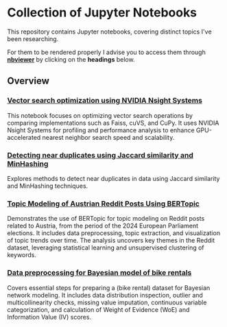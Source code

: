 # Collection of Jupyter Notebooks

This repository contains Jupyter notebooks, covering distinct topics I've been researching. 

For them to be rendered properly I advise you to access them through [__nbviewer__](https://nbviewer.org/) by clicking on the __headings__ below.

## Overview

### [Vector search optimization using NVIDIA Nsight Systems](https://nbviewer.org/github/gregorgatej/notebooks/blob/master/Vector_search_optimization_using_NVIDIA%20Nsight%20Systems/Vector_search_optimization_using_NVIDIA%20Nsight%20Systems.ipynb)

This notebook focuses on optimizing vector search operations by comparing implementations such as Faiss, cuVS, and CuPy. It uses NVIDIA Nsight Systems for profiling and performance analysis to enhance GPU-accelerated nearest neighbor search speed and scalability.

### [Detecting near duplicates using Jaccard similarity and MinHashing](https://nbviewer.org/github/gregorgatej/notebooks/blob/master/Detecting_near_duplicates_using_Jaccard_similarity_and_MinHashing/Detecting_near_duplicates_using_Jaccard_similarity_and_MinHashing.ipynb)

Explores methods to detect near duplicates in data using Jaccard similarity and MinHashing techniques.

### [Topic Modeling of Austrian Reddit Posts Using BERTopic](https://nbviewer.org/github/gregorgatej/notebooks/blob/master/Topic_modeling_of_Austrian_Reddit_posts_using_BERTopic/Topic_modeling_of_Austrian_Reddit_posts_using_BERTopic.ipynb)

Demonstrates the use of BERTopic for topic modeling on Reddit posts related to Austria, from the period of the 2024 European Parliament elections. It includes data preprocessing, topic extraction, and visualization of topic trends over time. The analysis uncovers key themes in the Reddit dataset, leveraging statistical learning and unsupervised clustering of keywords.

### [Data preprocessing for Bayesian model of bike rentals](https://nbviewer.org/github/gregorgatej/notebooks/blob/master/Data_preprocessing_for_Bayesian_model_of_bike_rentals/Data_preprocessing_for_Bayesian_model_of_bike_rentals.ipynb)

Covers essential steps for preparing a (bike rental) dataset for Bayesian network modeling. It includes data distribution inspection, outlier and multicollinearity checks, missing value imputation, continuous variable categorization, and calculation of Weight of Evidence (WoE) and Information Value (IV) scores.
